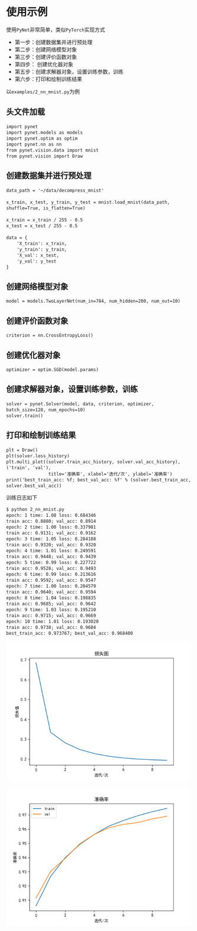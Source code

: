 
# 使用示例

使用`PyNet`非常简单，类似`PyTorch`实现方式

* 第一步：创建数据集并进行预处理
* 第二步：创建网络模型对象
* 第三步：创建评价函数对象
* 第四步： 创建优化器对象
* 第五步：创建求解器对象，设置训练参数，训练
* 第六步：打印和绘制训练结果

以`examples/2_nn_mnist.py`为例

## 头文件加载

```
import pynet
import pynet.models as models
import pynet.optim as optim
import pynet.nn as nn
from pynet.vision.data import mnist
from pynet.vision import Draw
```

## 创建数据集并进行预处理

```
data_path = '~/data/decompress_mnist'

x_train, x_test, y_train, y_test = mnist.load_mnist(data_path, shuffle=True, is_flatten=True)

x_train = x_train / 255 - 0.5
x_test = x_test / 255 - 0.5

data = {
    'X_train': x_train,
    'y_train': y_train,
    'X_val': x_test,
    'y_val': y_test
}
```

## 创建网络模型对象

```
model = models.TwoLayerNet(num_in=784, num_hidden=200, num_out=10)
```

## 创建评价函数对象

```
criterion = nn.CrossEntropyLoss()
```

## 创建优化器对象

```
optimizer = optim.SGD(model.params)
```

## 创建求解器对象，设置训练参数，训练

```
solver = pynet.Solver(model, data, criterion, optimizer, batch_size=128, num_epochs=10)
solver.train()
```

## 打印和绘制训练结果

```
plt = Draw()
plt(solver.loss_history)
plt.multi_plot((solver.train_acc_history, solver.val_acc_history), ('train', 'val'),
                title='准确率', xlabel='迭代/次', ylabel='准确率')
print('best_train_acc: %f; best_val_acc: %f' % (solver.best_train_acc, solver.best_val_acc))
```

训练日志如下

```
$ python 2_nn_mnist.py 
epoch: 1 time: 1.08 loss: 0.684346
train acc: 0.8880; val_acc: 0.8914
epoch: 2 time: 1.00 loss: 0.337981
train acc: 0.9131; val_acc: 0.9162
epoch: 3 time: 1.05 loss: 0.284188
train acc: 0.9320; val_acc: 0.9320
epoch: 4 time: 1.01 loss: 0.249591
train acc: 0.9448; val_acc: 0.9439
epoch: 5 time: 0.99 loss: 0.227722
train acc: 0.9528; val_acc: 0.9493
epoch: 6 time: 0.99 loss: 0.213616
train acc: 0.9592; val_acc: 0.9547
epoch: 7 time: 1.00 loss: 0.204579
train acc: 0.9640; val_acc: 0.9594
epoch: 8 time: 1.04 loss: 0.198835
train acc: 0.9685; val_acc: 0.9642
epoch: 9 time: 1.03 loss: 0.195210
train acc: 0.9715; val_acc: 0.9669
epoch: 10 time: 1.01 loss: 0.193020
train acc: 0.9738; val_acc: 0.9684
best_train_acc: 0.973767; best_val_acc: 0.968400
```

![](./imgs/loss.png)

![](./imgs/acc.png)